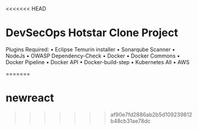 <<<<<<< HEAD
# DevSecOps Hotstar Clone Project

Plugins Required:
•	Eclipse Temurin installer
•	Sonarqube Scanner
•	NodeJs
•	OWASP Dependency-Check
•	Docker
•	Docker Commons
•	Docker Pipeline
•	Docker API
•	Docker-build-step
•	Kubernetes All
•	AWS

=======
# newreact
>>>>>>> af90e7fd2886ab2b5d109239812b48cb31ae78dc
